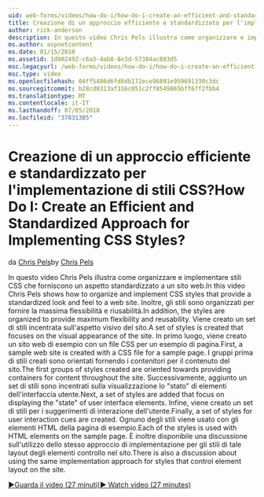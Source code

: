 ```yaml
---
uid: web-forms/videos/how-do-i/how-do-i-create-an-efficient-and-standardized-approach-for-implementing-css-styles
title: Creazione di un approccio efficiente e standardizzato per l'implementazione di stili CSS? | Microsoft Docs
author: rick-anderson
description: In questo video Chris Pels illustra come organizzare e implementare stili CSS che forniscono un aspetto standardizzato a un sito web. Inoltre, gli stili sono...
ms.author: aspnetcontent
ms.date: 01/15/2010
ms.assetid: 1d902492-c6a3-4ab8-8e3d-57384ac893d5
msc.legacyurl: /web-forms/videos/how-do-i/how-do-i-create-an-efficient-and-standardized-approach-for-implementing-css-styles
msc.type: video
ms.openlocfilehash: 04ff5486d6fd8db172ece96891e959691330c3dc
ms.sourcegitcommit: b28cd0313af316c051c2ff8549865bff67f2fbb4
ms.translationtype: MT
ms.contentlocale: it-IT
ms.lasthandoff: 07/05/2018
ms.locfileid: "37831385"
---
```

<a name="how-do-i-create-an-efficient-and-standardized-approach-for-implementing-css-styles"></a><span data-ttu-id="b0bb4-105">Creazione di un approccio efficiente e standardizzato per l'implementazione di stili CSS?</span><span class="sxs-lookup"><span data-stu-id="b0bb4-105">How Do I: Create an Efficient and Standardized Approach for Implementing CSS Styles?</span></span>
====================
<span data-ttu-id="b0bb4-106">da [Chris Pels](https://twitter.com/chrispels)</span><span class="sxs-lookup"><span data-stu-id="b0bb4-106">by [Chris Pels](https://twitter.com/chrispels)</span></span>

<span data-ttu-id="b0bb4-107">In questo video Chris Pels illustra come organizzare e implementare stili CSS che forniscono un aspetto standardizzato a un sito web.</span><span class="sxs-lookup"><span data-stu-id="b0bb4-107">In this video Chris Pels shows how to organize and implement CSS styles that provide a standardized look and feel to a web site.</span></span> <span data-ttu-id="b0bb4-108">Inoltre, gli stili sono organizzati per fornire la massima flessibilità e riusabilità.</span><span class="sxs-lookup"><span data-stu-id="b0bb4-108">In addition, the styles are organized to provide maximum flexibility and reusability.</span></span> <span data-ttu-id="b0bb4-109">Viene creato un set di stili incentrata sull'aspetto visivo del sito.</span><span class="sxs-lookup"><span data-stu-id="b0bb4-109">A set of styles is created that focuses on the visual appearance of the site.</span></span> <span data-ttu-id="b0bb4-110">In primo luogo, viene creato un sito web di esempio con un file CSS per un esempio di pagina.</span><span class="sxs-lookup"><span data-stu-id="b0bb4-110">First, a sample web site is created with a CSS file for a sample page.</span></span> <span data-ttu-id="b0bb4-111">I gruppi prima di stili creati sono orientati fornendo i contenitori per il contenuto del sito.</span><span class="sxs-lookup"><span data-stu-id="b0bb4-111">The first groups of styles created are oriented towards providing containers for content throughout the site.</span></span> <span data-ttu-id="b0bb4-112">Successivamente, aggiunto un set di stili sono incentrati sulla visualizzazione lo "stato" di elementi dell'interfaccia utente.</span><span class="sxs-lookup"><span data-stu-id="b0bb4-112">Next, a set of styles are added that focus on displaying the "state" of user interface elements.</span></span> <span data-ttu-id="b0bb4-113">Infine, viene creato un set di stili per i suggerimenti di interazione dell'utente.</span><span class="sxs-lookup"><span data-stu-id="b0bb4-113">Finally, a set of styles for user interaction cues are created.</span></span> <span data-ttu-id="b0bb4-114">Ognuno degli stili viene usato con gli elementi HTML della pagina di esempio.</span><span class="sxs-lookup"><span data-stu-id="b0bb4-114">Each of the styles is used with HTML elements on the sample page.</span></span> <span data-ttu-id="b0bb4-115">È inoltre disponibile una discussione sull'utilizzo dello stesso approccio di implementazione per gli stili di tale layout degli elementi controllo nel sito.</span><span class="sxs-lookup"><span data-stu-id="b0bb4-115">There is also a discussion about using the same implementation approach for styles that control element layout on the site.</span></span>

[<span data-ttu-id="b0bb4-116">&#9654;Guarda il video (27 minuti)</span><span class="sxs-lookup"><span data-stu-id="b0bb4-116">&#9654; Watch video (27 minutes)</span></span>](https://channel9.msdn.com/Blogs/ASP-NET-Site-Videos/how-do-i-create-an-efficient-and-standardized-approach-for-implementing-css-styles)
